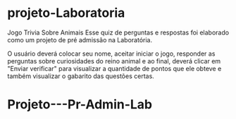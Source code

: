 # projeto-Laboratoria
Jogo Trivia Sobre Animais
Esse quiz de perguntas e respostas foi elaborado como um projeto de pré admissão na Laboratória.

O usuário deverá colocar seu nome, aceitar iniciar o jogo, responder as perguntas sobre curiosidades do reino animal e ao final, deverá clicar em "Enviar verificar" para visualizar a quantidade de pontos que ele obteve e também visualizar o gabarito das questões certas.
# Projeto---Pr-Admin-Lab
